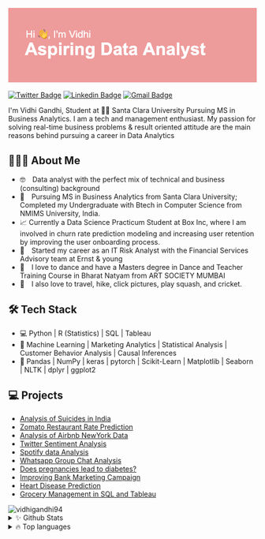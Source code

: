 
![Header](https://github.com/vidhigandhi94/vidhigandhi94/blob/master/header.png "Header")


[![Twitter Badge](https://img.shields.io/badge/-@vidhigandhi4-1ca0f1?style=flat-square&labelColor=1ca0f1&logo=twitter&logoColor=white&link=https://twitter.com/vidhigandhi4)](https://twitter.com/vidhigandhi4) 
[![Linkedin Badge](https://img.shields.io/badge/-vidhigandhi12-blue?style=flat-square&logo=Linkedin&logoColor=white&link=https://www.linkedin.com/in/vidhigandhi12/)](https://www.linkedin.com/in/vidhigandhi12/) 
[![Gmail Badge](https://img.shields.io/badge/-vgandhi@scu.edu-c14438?style=flat-square&logo=Gmail&logoColor=white&link=mailto:vgandhi@scu.edu)](mailto:vgandhi@scu.edu)

I'm Vidhi Gandhi, Student at 👨‍💻 Santa Clara University Pursuing MS in Business Analytics. I am a tech and management enthusiast. My passion for solving real-time business problems & result oriented attitude are the main reasons behind pursuing a career in Data Analytics

## 👨🏻‍💻 About Me

* 🤓 ⠀Data analyst with the perfect mix of technical and business (consulting) background
* 📖 ⠀Pursuing MS in Business Analytics from Santa Clara University; Completed my Undergraduate with Btech in Computer Science from NMIMS University, India.
* 📈  Currently a Data Science Practicum Student at Box Inc, where I am involved in churn rate prediction modeling and increasing user retention by improving the user onboarding process.
* 💼 ⠀Started my career as an IT Risk Analyst with the Financial Services Advisory team at Ernst & young
* 👯 ⠀I love to dance and have a Masters degree in Dance and Teacher Training Course in Bharat Natyam from ART SOCIETY MUMBAI
* 🤖 ⠀I also love to travel, hike, click pictures, play squash, and cricket.


## 🛠 Tech Stack
* 💻   Python | R (Statistics) | SQL | Tableau 
* 🔧   Machine Learning | Marketing Analytics | Statistical Analysis | Customer Behavior Analysis | Causal Inferences
* 🚀   Pandas | NumPy | keras | pytorch | Scikit-Learn | Matplotlib | Seaborn | NLTK | dplyr | ggplot2


## 💻 Projects
* [Analysis of Suicides in India](https://github.com/vidhigandhi94/Analysis-of-suicide-in-india--who-why-and-how-)
* [Zomato Restaurant Rate Prediction](https://github.com/vidhigandhi94/Zomata-Data-Analysis-Python)
* [Analysis of Airbnb NewYork Data](https://github.com/vidhigandhi94/Exploratory-analysis-of-Airbnb-data-in-R)
* [Twitter Sentiment Analysis](https://github.com/vidhigandhi94/Twitter-sentiment-analysis-using-R-Shiny-App)
* [Spotify data Analysis](https://github.com/vidhigandhi94/Spotify-data-analysis)
* [Whatsapp Group Chat Analysis](https://github.com/vidhigandhi94/Whatsapp-group-chat-analysis)
* [Does pregnancies lead to diabetes?](https://github.com/vidhigandhi94/PIMA-Diabetes-explaining-causal-effects)
* [Improving Bank Marketing Campaign](https://github.com/vidhigandhi94/Bank-Marketing-Campaign-using-R-)
* [Heart Disease Prediction](https://github.com/vidhigandhi94/Heart-Disease-Prediction-Using-Python)
* [Grocery Management in SQL and Tableau](https://github.com/vidhigandhi94/Grocery-Management-SQL)

<img src="https://komarev.com/ghpvc/?username=vidhigandhi94" alt="vidhigandhi94" />

<details>
  <summary>✨ Github Stats</summary>
  <br>
  <img align="left" alt="Vidhi's Github Stats" src="https://github-readme-stats.vercel.app/api?username=vidhigandhi94&show_icons=true&theme=dracula" />
  <br>
  <br>
  <br>
  <br>
  <br>
  <br>
  <br>
  <br>
  <br>
</details>
<details>
  <summary>🔥 Top languages</summary>
  <br>
  <img align="left" alt="Vidhi's Github Stats" src="https://github-readme-stats.vercel.app/api/top-langs/?username=vidhigandhi94&theme=dracula" /> <br>
  <br>
  <br>
  <br>
  <br>
  <br>
  <br>
  <br>
</details>

